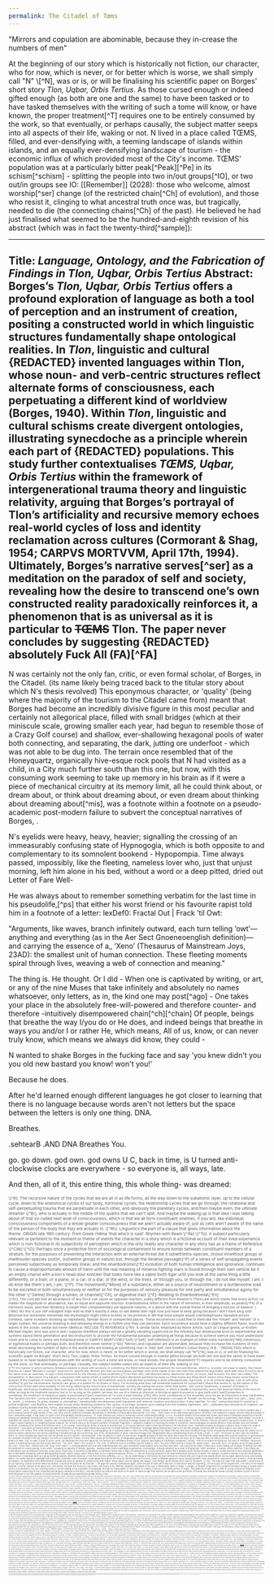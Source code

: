 ```yaml
---
permalink: The Citadel of Tœms
---
```


"Mirrors and copulation are abominable, because they in-crease the numbers of men"

At the beginning of our story which is historically not fiction, our character, who for now, which is never, or for better which is worse, we shall simply call "N" \\[^N], was or is, or will be finalising his scientific paper on Borges' short story _Tlon, Uqbar, Orbis Tertius_. As those cursed enough or indeed gifted enough (as both are one and the same) to have been tasked or to have tasked themselves with the writing of such a tome will know, or have known, the proper treatment\[^T] requires one to be entirely consumed by the work, so that eventually, or perhaps causally, the subject matter seeps into all aspects of their life, waking or not.
N lived in a place called TŒMS, filled, and ever-densifying with, a teeming landscape of islands within islands, and an equally ever-densifying landscape of tourism - the economic influx of which provided most of the City's income. TŒMS' population was at a particularly bitter peak\[^Peak]\[^Pe] in its schism\[^schism] - splitting the people into two in/out groups\[^IO], or two out/in groups see IO: [[Remember]] (2028): those who welcome, almost worship\[^ser] change (of the restricted chain\[^Ch] of evolution), and those who resist it, clinging to what ancestral truth once was, but tragically, needed to die (the connecting chains\[^Ch] of the past). 
He believed he had just finalised what seemed to be the hundred-and-eighth revision of his abstract (which was in fact the twenty-third\[^sample]):



---


Title: _Language, Ontology, and the Fabrication of Findings in Tlon, Uqbar, Orbis Tertius_
Abstract: Borges’s _Tlon, Uqbar, Orbis Tertius_ offers a profound exploration of language as both a tool of perception and an instrument of creation, positing a constructed world in which linguistic structures fundamentally shape ontological realities. In _Tlon_, linguistic and cultural {REDACTED} invented languages within Tlon, whose noun- and verb-centric structures reflect alternate forms of consciousness, each perpetuating a different kind of worldview (Borges, 1940). Within _Tlon_, linguistic and cultural schisms create divergent ontologies, illustrating synecdoche as a principle wherein each part of {REDACTED} populations. This study further contextualises _TŒMS, Uqbar, Orbis Tertius_ within the framework of intergenerational trauma theory and linguistic relativity, arguing that Borges’s portrayal of Tlon’s artificiality and recursive memory echoes real-world cycles of loss and identity reclamation across cultures (Cormorant & Shag, 1954; CARPVS MORTVVM, April 17th, 1994). Ultimately, Borges’s narrative serves\[^ser] as a meditation on the paradox of self and society, revealing how the desire to transcend one’s own constructed reality paradoxically reinforces it, a phenomenon that is as universal as it is particular to ~~TŒMS~~ Tlon. The paper never concludes by suggesting {REDACTED} absolutely Fuck All (FA)\[^FA]
---

N was certainly not the only fan, critic, or even formal scholar, of Borges, in the Citadel. (its name likely being traced back to the titular story about which N's thesis revolved) This eponymous character, or 'quality' (being where the majority of the tourism to the Citadel came from) meant that Borges had become an incredibly divisive figure in this most peculiar and certainly not allegorical place, filled with small bridges (which at their miniscule scale, growing smaller each year, had begun to resemble those of a Crazy Golf course) and shallow, ever-shallowing hexagonal pools of water both connecting, and separating, the dark, jutting ore underfoot - which was not able to be dug into. The terrain once resembled that of the Honeyquartz, organically hive-esque rock pools that N had visited as a child, in a City much further south than this one, but now, with this consuming work seeming to take up memory in his brain as if it were a piece of mechanical circuitry at its memory limit, all he could think about, or dream about, or think about dreaming about, or even dream about thinking about dreaming about\[^mis], was a footnote within a footnote on a pseudo-academic post-modern failure to subvert the conceptual narratives of Borges, . 

N's eyelids were heavy, heavy, heavier; signalling the crossing of an immeasurably confusing state of Hypnogogia, which is both opposite to and complementary to its somnolent bookend - Hypopompia. Time always passed, impossibly, like the fleeting, nameless lover who, just that unjust morning, left him alone in his bed, without a word or a deep pitted, dried out Letter of Fare Well-

He was always about to remember something verbatim for the last time in his pseudolife,\[^ps] that either his worst friend or his favourite rapist told him in a footnote of a letter:
lexDef0: Fractal Out | Frack ’til Owt:


<span class="right-align">"Arguments, like waves, branch infinitely outward, each turn telling ‘owt’—anything and everything (as in the Aer Sect Gnoeneoenglish definition)—and carrying the essence of a_ ‘Xeno’ (Thesaurus of Mainstream Joys, 23AD): the smallest unit of human connection. These fleeting moments spiral through lives, weaving a web of connection and meaning."
</span>

The thing is. He thought. Or I did -
When one is captivated by writing, or art, or any of the nine Muses that take infinitely and absolutely no names whatsoever, only letters, as in, the kind one may post\[^ago] -
One takes your place in the absolutely free-will-powered and therefore counter- and therefore -intuitively disempowered chain\[^ch]\[^chain]
Of people, beings that breathe the way I/you do or He does, and indeed beings that breathe in ways you and/or I or rather He, which means, All of us, know, or can never truly know, which means we always did know, they could - 

N wanted to shake Borges in the fucking face and say 'you knew didn't you you old new bastard you know! won't you!'

Because he does. 

After he'd learned enough different languages he got closer to learning that there is no language because words aren't not letters but the space between the letters is only one thing.  DNA. 

Breathes.

.sehtearB         .AND
DNA Breathes You.

go. go down. god own. god owns U 
C, back in time, is U turned anti-clockwise
clocks are everywhere -
so everyone is, all ways, late.


<span class="right-align">And then, all of it, this entire thing, this whole thing- was dreamed:</span>




<div style="font-size: 6pt; opacity: 0.7;">
\[^R]: The recursive nature of the cycles that we are all in as life forms, all the way down to the subatomic layer, up to the cellular cycle, down to the anatomical cycles of our body, hormonal cycles; the relationship cycles that we go through, the rotational and self-perpetuating trauma that we perpetuate in each other, and obviously the planetary cycles, and then maybe even, the ultimate dreamer \[^Br], who is actually in the middle of the quarks that we can't split. And maybe the waking up is that idea I was talking about of that so-called next level of consciousness, which is that we all form constituent sinemes, if you will, like individual consciousness components of a whole greater consciousness that we aren't actually aware of, just as cells aren't aware of the name of the person of the body that they are actually in.
\[^Rh]: Linguistics the part of a clause that gives information about the theme. ORIGIN late 19th century: from Greek rhēma ‘that which is said’. Rhymes with Ream \[^Re]
\[^To]: A subject particularly relevant or pertinent to the moment or theme of events the character in a story which is a fictional account of their lived experience which is non-fictional in its subjectivity of perception which is the only reality any character in any story has as a frame of Reference \[^Cite]
\[^IO]: Perhaps once a protective form of sociological containment to ensure bonds between constituent members of a stratum, for the purposes of preventing the interaction with an external threat (be it outwithintra-species, (in(out in)without group) or inwithouter-species (out(in, out)within group) in nature) but, through the iterative passage\[^P] of a series of self-propagating events perceived subjectively as temporally linear, and the enantiodromic\[^E] evolution of both human intelligence and ignorance, continues to cause a disproportionate amount of harm until the real meaning of minerva fighting mars is found through their own vehicle be it an empty chariot with a lion's head door knocker that looks more like a sabre tooth tiger until you look at the same thing a little differently, or a train, or a plane, or a car, or a star, or the wind, or the trees, or through you, or through me, i do not like myself, I am. I do knot like them's am, I am. 
\[^P]: The movement\[^Move] of a substance, either as a source of nourishment or a burdensome load to be excreted or both simultaneously or neither or for the purposes of sensory pleasure for one party and simultaneous agony for the other \[^Swine] through a lumen, or channel\[^Ch], or digestive tract 
\[^E]: Relating to Enantiodromia\[^En]
</div>
<div style="font-size: 5pt; opacity: 0.7;">
\[^En]: The concept that an abundance of any force can cause an opposite reaction, subtly different from Newton's Third Law which states that every action, no matter the magnitude or abundance, has an equal and opposite reaction. Enantiodromia refers to the nature of extremes, in their amplitude, as peaks\[^Pe] of a harmonic wave, and their tendency to beget their complementary yet opposite natures, in a dance with the overall theme of bringing a horizon of balance. 
\[^Me]: No this is just self indulgent tripe wait no that's exactly it okay so will delete later right now just have to keep going because I don't have long until Moonset but remember rememebr the etymologist might notice echoes or recurrences in life that most people would overlookphrases repeated across contexts, same numbers showing up repeatedly, familiar faces in unexpected places. These recurrences could feel to them like the “inhale” and “exhale” of a larger system, the universe drawing in and releasing energy in a rhythm only they can perceive. Each recurrence would have a slightly different flavor, much like waves in the ocean: similar but never identical. INCLUDE TS REFERENCE 
\[^N!]: A similar tactic employed by Noise Artists, such as Lingua Ignota, or Kristen Michael Hayter, who was and is and I suppose therefore always will be a greatly vibrating supercord on the infinitely four dimensional knot on experimental and systems based Word generation and deconstruction to uncover the fundamental paradox underlying all things because to achieve silence you must understand noise and to come to sense see Entantiodromia or CARPVS MORTVVM\[^Self]
\[^Self]: Self-reference is an example of either meta-narrative\[^Me] cleverness or egotistical hubris or perhaps both, and therefore never neither.\[^QS] "Mirrors and copulation are abominable, because they increase the numbers of men while decreasing the number of eyes in the world who are looking at something real i.e. their Self: See Goethe's colour theory. N.B.: "{REDACTED} which is historically not fiction, our character, who for now, which is never, or for better which is worse, we shall simply call "N"\[^N], was or is, or will be finalising his scientific paper on Borges' short story Tlon, Uqbar, Orbis Tertius. As those cursed enough or indeed gifted enough (as both are one and the same) to have been tasked or to have tasked themselves with the writing of such a tome will know, or have known, the proper treatment\[^T] requires one to be entirely consumed by the work, so that eventually, or perhaps causally, the subject matter seeps into all aspects of their life, waking or not.
</div>
<div style="font-size: 4pt; opacity: 0.7;">
\[^T]: the manner in which someone behaves towards or deals with someone or something: the Ward enforced equal treatment for men and Women, which is, crucially, not equal to equity; this meant that the so-called "Women's Lounge" reserved for, specifically, Women who had survived abuse-perhaps even at the hands of the very men they shared the psychiatric ward with-were forced to be in the same room as said men, or stay in their bedrooms for the entirety of their treatment,\[^T] for their own, self-directed safety. Bedrooms which, of course, had no locks. For their own safety. The presentation or discussion of a subject: comparison with earlier artists is useful which means absolutely pointless because no thing means any thing which means every thing means some thing in analysis of the treatment of women in her painting. informally (i.e. the full treatment) used to indicate that something is done enthusiastically, vigorously, or to an extreme degree: a bit of soft-shoe shuffle\[^S] got the full treatment. medical care given to a patient for an illness or injury: I'm receiving what they call residential treatment for a psychiatric illness that seems to, by the nature of the microcosm of this restrictive modality of not-living reflecting the macrocosm of transphobic society, be making me worse rather than better.  anti-cancer treatments. a session of beauty or healthcare: electrolysis treatments often form some of the most painful and expensive aspects of an MtF gender transition, in which a needle is inserted into every hair-bearing follicle of the face for either as long as the treatment sessions last or for as long as the patient can bear. the use of a chemical, physical, or biological agent to preserve or give particular\[^part1] properties to something: the treatment of hazardous waste is particularly\[^part] expensive as I'm sure is bear hunting.
\[^Br]: Who some constituents of this dreamlike story we are all characters in may call Brahma. The Sanskrit root bṛh- connects Brahma with themes of growth, expansion, and creative force, echoing ancient Indo-European concepts of “breath” as life energy. The Sanskrit root _bṛh-_ (also _vṛh-_ or _bṛṃh-_), meaning “to grow, expand, or strengthen,” paradoxically encompasses both expansion and removal, creation and destruction. It also signifies “to roar,” connecting back to sound as a primal originator. Like Brahma, who maybe snores while dreaming existence into cycles, or perhaps screams upon waking from this endless nightmare, _bṛh-_ embodies the resonance of creation—an endless roaring breath that fills, forms, and dismantles worlds in rhythmic cycles of expansion and dissolution.
</div>

<div style="font-size: 3pt; opacity: 0.7;">
\[^Re]: Ream | _noun_, _verb_ | As a _noun_, “ream” signifies a quantity of paper, equating to 500 sheets. Its etymology traces to the Arabic _rizmah_, meaning “bundle” or “package.” i.e. 'the bundle of wallpaper was wet with blood' or 'the recursive narrative was a blood-soaked journey through themes of love, loss, grief, and the Iteratively Inevitable Impossibility of Information's Interpolation with Identity' As a _verb_, “ream” takes on an {opposing|rough|coars}er (therefore, less resistant to change- smooth things are lacking, in their coarseness) usage. It may mean "to {bore a hole through|apply intense pressure}". To “ream someone out” refers to delivering a severe {reprimand|scolding}. i.{i.e.}e. 'the author reamed out the reader with reams upon reams of dreamlike sequences of words, varying yet repeatedly reaming the theme of recursion\[^N] on a theme\[^Th] of {Eventually Existential|Unfortunately Unavoidable} themes on a theme of thematics'\[^Them]
\[^Them]: Thematic. Having or relating to subjects or a particular\[^part] subject: the book is organised into Twenty Two thematic chapters; each corresponding to a card of the Major Arcana. || relating to the collecting of postage stamps with designs connected with the same subject. "for the thematic collector, volcanoes represent a treasure trove. Or vault."\[^vault] || Music relating to or containing melodic subjects: the concerto relies on the frequent repetition of thematic fragments. 2 Linguistics relating to or denoting the theme of a sentence: some languages use special affixes to mark thematic and non-thematic elements. || Relating to the theme of an inflected word. || (of a vowel) Connecting the theme of a word to its inflections. || (of a word) having a vowel connecting its theme to its inflections. noun 1 (thematics) treated as singular or plural a body of topics for study or discussion: "I soon gave up trying to prime him with the thematics of the piece and instead descended into incessant fractals of footnotes." a postage stamp forming part\[^part1] of a set with designs connected with the same subject. Also called topical \[^To] ORIGIN late 17th century: from Greek thematikos, from thema \[^Th] 
\[^Cite]:A citation in a bibliography\[^B] or academic paper in which the writer suggests to the reader that they have been iterating through cycles of acquiring knowledge through the chain\[^Ch] of previous writers writing their own stories redefining or iterating through the overarching cycle of the communication of ideas connected through their categorisation into a complementary theme of study 
\[^john]: “A John”: The phrase “a John” uses the indefinite article “a,” which linguistically marks the noun as general and non-specific. Here/hear/dear “John” is slang for a client of a sex worker, suggesting anyone in that role rather than a specific individual. This indefinite usage aligns with society’s tendency to gen{era}li{se} the identities of people in the sex industry. Sex work is a valid form of work, but very often people at the intersection of marginalised groups, such as trans women, are forced into sex work, as so tragically often our sexual currency is the only thing people seem to think is of value.  And. To make it clear, to all my Johns, but especially the ones who raped me. Sex workers are indefinitely worthy of love. Respect, and dignity in a definitely, transphobic, society. There is no shame in buying sex. But there is *infinitely* *deserved* shame in believing this buys you their bodily autonomy. “The John”: When “The” is used in “The John,” it shifts the noun to a definite, specific instance. Here, “the john” refers directly to a specific, known object —the toilet. As in: "All rapists can go fucking drown in the John". "Dear John": Women who sent "Dear John" letters, i.e. notifying absent Men that their relationship was over, were sometimes called traitors, and could face execution. This connects the letter,\[^letter] as in, both a falling leaf of paper, of writing, sent with the sentiment of {Love|Leav}ing; to the Witch. Threading the tapestry of Women, dancing-- towards death (either unwittingly in gentleness, or knowingly. In sturdy defiance) as a result of forging their *own* liberation.
\[^Swine]: Swine Objection: This critique (by philosophers such as Immanuel Kant and John\[^john]] Stuart Mill) of hedonistic utilitarianism (a framework which was a cage conceptualised by Jeremy Bentham) argues that if pleasure alone defines morality, it reduces human pursuits to mere physical gratification, akin to animalistic behaviour, without distinguishing morally 'higher' values (which may or may not be considered equal by others). i.e. "we are reducing ourselves to the base behavioural delicacies of swine" For example, consider a woman or person experiencing repeated non-consensual harm by a group deriving pleasure (whether indirectly or not) from her/their suffering. i.{i.e.}e. "you all unknowingly or not fucked my heart without my consent with your neglect and abandonment like my rapist raped my body, you fucking swine" The swine objection highlights how a simplistic hedonistic view of pleasure could dangerously ignore the inherent immorality in such actions. Under a utilitarian approach solely valuing pleasure, these perpetrators’ enjoyment could, in theory, count as morally acceptable—an implication Mill’s differentiation of pleasures seeks to address by underscoring that 'higher' moral values such as dignity and respect, hold intrinsic worth beyond mere sensory 'pleasure'. 
\[^TSE]: “We shall not cease from exploration | And the end of all our exploring | Will be to arrive where we started | And know the place for the first time. | Through the unNoen, remembered gate | When the last of earth left to discover | Is that which was the beginning; | At the source of the longest river | The voice of the hidden waterfall | And the children in the apple-tree | Not known, because not looked for | But heard, half-heard, in the stillness | Between two waves of the sea.
\[^Part1]:part\[^part] or shape. A Sample, or smaller component of a complete Meringue Recipe,\[^recipe] which itself is a component in the ever evolving series of events leading to the acquisition of knowledge through the transmission of information on culinary science\[^C] a minute portion of matter. "tiny particles of dust upon a coffin of a long-lost but not forgotten uncle whose name constructed of four characters and singular character in this story, collected before his descent and return to the Earth or shared origin from whence we all came as the performer of funeral rites uttered the words echoing countless cycles of stories stretching back to the first syllable of unrecorded time of subjectively experienced human history.\[^pa] 
</div>
<div style="font-size: 2pt; opacity: 0.7;">
\[^Recipe]: Crack two eggs and place them into a bowl, forming one homogenous plasma. Then whisk this single substance formed of two self-same components to stiff peaks"\[^TSE] _verb_: reach a highest point, either of a specified value or at a specified time. Kurtosis\[^moment] is sometimes confused with a measure of the peakedness of a distribution. However, kurtosis is a measure that describes the shape of a distribution's tails in relation to its overall shape. A distribution can be sharply peaked with low kurtosis, and a distribution can have a lower peak with high kurtosis.
\[^moment]: A very brief, very precious indeed, period of time. "She had been waiting for the right moment to tell her Story". Importance. "Her Story of a little pseudolife\[^ps] lived, just a mere, sorry moment in time, seemed to be of little moment to the History of mankind." A turning effect,\[^period] produced by a Force,\[^T] acting at a distance, on an object. "The moment of a force is given by force multiplied by the perpendicular\[^perpendicular] distance from the pivot". a quantity that expresses the average or expected value of the First, Second, Third, or Fourth power\[^power] of the deviation of each component\[^part]\[^part1] of a frequency distribution from a given value, typically mean or zero.
\[^perpendicular]: lexDef "Fear" {usage::: Noen || Prodverb} < One Of The Infinite\[^infinity] Zeroth Dimensions\[^FearNoen] || "*What is perpendicular to fear?*"\[^G]
\[^FearNoen]: [[lexDict]], The Chaldean Geomancers Of anteAntiquity
\[^G]: [[Genesis]] is perpendicular to Fear. 
\[^period]: lexDef (∞) "Period" {lexAllele(s)::: Noen || Croen} < A lunar cycle influencing bodies of all genders. || N.B. ARIA var = "A Period of Emptinesses" | DNE var = "A Biological Essentialism of Periods"\[^PeriodCroen]
\[^power]: The only true Power is Forgiveness. 
\[^PeriodCroen]: [[notBorges]], by The Woman In The Wallpaper as Callie Rose Petal
\[^C]: The Art of Baking, which is also a Science, which is also an Artful Science, which forms a particularly methodological particle\[^Part] in the overall Scientific Art of Cooking food for the purposes of nourishing the (usually either a single human or group of humans as either an expression of love or a Begrudgingly Burdensome necessity, but not always) Body. \[^Bo]
\[^Bo]: A Body of a Text. This Body is a Story. A Body, Bleeding. G{l}ory-- A St{o}ry that takes Work.\[^John] A Body is in Labour, As in pain, and as in: Birth. A Work, that Li{v}es; as Stories. D{e}ad Characters.\[^char] Of Worth. 
\[^NT]: NT: an acronym which here and there and everywhere denotes an individual of the majority of humans with a neurological network of brain cells performing roles in a canonical \[^Ca] modality \[^Mo]
\[^mo]: Mode: in Mathematics, specifically a Set of {N} integers, the 'Mode' is the Number which occurs most frequently. In music, a 'Mode' is a particular\[^part] scale which elicits a certain type of feeling - a pseudoObjective assignment to a pseudoSubjective attribute. A 'Mode' of transport is the means, or medium\[^med] by which a Soul, living or not, may cross a Boundary, such as a Moat. 
\[^med]: The Medium is The Message.\[^message]
\[^message]: Which may take the form, or Mode\[^mo], of a Letter\[^letter]
\[^letter]: Which is a {Character|Means of Communication Between Two Characters|Form of Transport\[^mo]|That From Which A Word\[^word] Is Formed}
\[^word]: Which is a constituent part of A Letter\[^letter] to a Character\[^char]
\[^char]: {{Who is {{k}Not}} | Known as Jorge Luis Borges}.
\[^Ca]:Ca: the chemical symbol for Calcium, but not Chromium\[^Cr], which provides the main bio-molecular constituent of a snail shell, exhibiting fractal form. But I digress; as this footnote was originally intended as a definition of the word 'Canonical'\[^Can] , not the labelling acronym of the footnote itself. Do not see: meta- \[^Me]
\[^Can]: Religion: Generally according to or ordered by canon law. i.e. "the canonical funeral rites performed for a deceased member of a group who was once a Family". Theological Literature: included in the list of sacred books officially accepted as genuine. The Awareness of an overall theme\[^Th] of methodology in any theme of study or existence: accepted as being authoritative. "She forewent the canonical method of the experience of Gender." Self-Similar: Of a writer, or work, belonging to the literary canon. "the work of canonical writers such as {REDACTED}\[^char] is reflected in the experimental contemporary works of his contemporaries such as Gabriel García Márquez, the author of 100 Years of Solitude being a fine\[^F] example, wherein a cyclical, non-linear structure mirrors\[^mis] {REDACTED}'s\[^char] fascination with time\[^mo] as a labyrinth, where the trinity\[^III] of past, present, and future converge. according to recognised rules or scientific laws. i.e. "canonical nucleotide sequences". Mathematics: relating to a general rule or standard formula. relating to a cathedral chapter or a member of it. "his college tutors were later his canonical colleagues". _noun_ i.e. 'the prescribed official dress of the clergy performing funeral rites for an uncle once distant in emotional relation and physicality now both distant and forever intimately woven in a spiritual manner'
\[^Me2]:{████} which is historically not fiction, our character, who for now, which is never, or for better which is worse, we shall simply call "N", was or is, or will be finalising his scientific paper on Borges' short story _Tlon, Uqbar, Orbis Tertius_. As those cursed enough or indeed gifted enough (as both are one and the same) to have been tasked or to have tasked themselves with the writing of such a tome will know, or have known, the proper treatment\[^T] requires one to be entirely consumed by the work, so that eventually, or perhaps causally, the subject matter seeps into all aspects of their life, waking or not.
\[^PA]: as in, ashes to ashes, dust to dust.
\[^De]: debridement is a crucial step in wound care, particularly for burns, ulcers, or traumatic injuries, where cleaning out the wound helps healthy tissue to regenerate and improves overall recovery outcomes. It also refers to a dental process that involves abrading the surface of the enamel of the dental bones \[^DB] (exposed and therefore vulnerable, yet very strong, fit for purpose, and useful in their exposure) which are with a medical device, , 
\[^Ps]: a {derogatory|not quite accurate} term often used to describe viruses or the self-replicating apparently thoughtlessly cycling RNA\[^RNA] molecules thought to be the initial members of the series of fortunate or unfortunate (and neither and both) \[^QS] events leading to you reading these reams \[^Re] of recursively reaming characters of words forming letters of this {N}N-\[^N]fictional \[^QS] character of a self-replicating story. 
\[^RNA]: RNA is a precursor and now fundamental complementary dance partner, child and parent of DNA, the code formed of components in a chain of complimentary pairs of molecules, bound to stick together, only to separate. Forming a chain\[^chain] of cycles\[^moment] of evolutionary series\[^se] of events; leading to you reading these reams \[^Re] of recursive\[^infinity] renaming of characters\[^char] of words\[^word] forming letters\[^letter] of this Non-fictional \[^QS] Story of self-replicating characters (such as 'You'). 
</div>
<div style="font-size: 2.3pt; opacity: 0.7;">
\[^N]:The chemical symbol for the most abundant component of the atmosphere, part of a cycle known as the Nitrogen cycle. Capitailsed (N): equals the size of the population. Lowercase (n): how many of the subset sample\[^sample] from said population were chosen as the sample size. A recursive symbol for a variable or an anonymous entity. As in "I have read this work N times and still can make {{N}either heads {{N}||or} tails} of it"
\[^mis]: Mis en abyme is a term which means "placed into the abyss", in which an artist places a copy of an image or idea within itself, suggesting recursion ad infinitim\[^adinf]\[^infinity]
\[^infinity]: ![[Islands within Islands]]
\[^QS]: Quantum superposition refers to a concept in Quantum Physics in which probabilistic states are interpolated or interlaced upon each other such that a series of potential events (whether unfortunate or not) may occur together, not occur at all, differentially occur in a distribution\[^K] ,  
\[^Fe]: Fe is the chemical symbol for Iron, a major component of the biomolecule 'Heme' which carries oxygen about the bloodstream through the lumen of veins (travelling into, towards the Centre of Love of Contractual Compassion) or arteries (travelling away from or out of the Cardiac Pump of autonomic spasm) to ensure healthy distribution\[^peak]\[^mo]\[^mean] of oxygenated tissues via an input|output\[^IO] relationship of exchange\[^en] with the lung's semi-permeable membranes: sep{ta|arations} required for unification of the whole. To sever an artery is more likely to be lethal than the severance of a vein; i.e. "the trans woman pushed to suicide from lack of {spiritual|supportive} framework necessitating her understanding of Death, as not just a physical process but more importantly an egotistical one, attempted to sever her brachial vein in vain" or "the anaesthesiologist who was also the canonical\[^Can] Organist of the Glasgow Cathedral injected the general\[^Gen] anaesthesia, for the purposes of allowing her to withstand the {incising|peeling} forward of her scalp over her eyes like a shroud of flesh, for the surgeon to debride\[^De] the organic inauthenticity encapsulated in the curvature of her cranial vault\[^head]\[^vault] in vein"
\[^head]: The cranial vault is a medical term for "Skull". The secretive, singularly subjective experience of being: {"In One's Own Head"|"Off one's head"}, referring to the schismatic\[^schism] definitions of "Vault".\[^vault] Both of which, are a terrifyingly restrictive ordeal. 
\[^Gen]: Middle English: via Old French from Latin _generalis_, from _genus_, _gener-_ ‘class,\[^class] race, kind (cf. \[^mean])’.
</div>
<div style="font-size: 2pt; opacity: 0.7;">
\[^vault]: A crucible for containing secrets. Or so-called 'valuables'. Or Prisoners. Or, the arched roof of a place of worship.\[^ser] A place off which to fling oneself, or the act of the jump itself. A compartment to store data, perhaps text, such as this, in certain software applications, which may be, or have been, used to write the text you are now reading. i.e. The girl, now a woman, Vaulted into a cacophonous Vault of traumatic memory,\[^head] trying to make something of all of it; to unlock the meaning of what had been done to her. To store it, in a different, healthier, if not exponentially more confusing, Vault. 
\[^sample]: A fraction of a greater substance,\[^part] N.B. the abstract of a mean\[^mean]dering pseudoAcademic paper\[^re] on a "fictional" city becoming "non-fictional" written by a character\[^char] in a city that {may|may not} be non-fictional becoming\[^FA] 
\[^mean]: To treat\[^T] someone maliciously. "You were so fucking mean to me, for no reason whatsoever. And somehow, while I certainly never asked for that, I needed it. I didn't need you. I needed the harm you caused me. To outgrow it." In statistics, "taking the mean" means to put everything together, and split it uniformly (see also, but not quite, "Mode"\[^mo]);\[^T] N.B. "The staff took a mean of the overall needs of the ward's in-patients, leaving those with a more complex set of needs to be treated very meanly. Impatiently warning them all of an impending fire in the basement, with premature alarm. One of the residents with a neurological disorder seized— not in the all-too non-fictional sense of seizure— of his Body *being* seized by an Orderly; but from the Fire Alarm. Which was, in fact, a Fiction— As in, he *had* a seizure. From the premature warning. A seizure *in* his Body. Which, just one week prior, had, non-fictionally, felt it right to have seized mine. Without a warning. Or consent. But I took the mean. I took it all. And left it, burning—like a Fire— also prematurely. Because my insurance had run out. Out. Like the briefest, smallest candle. And it was opener, out there, in the wide, open air. Outtherethingscanhappenandfrequentlydotopeopleasbrainyandfootsyasyou.Andthenthingsstarttohappen,don'tworry.Don'tstew.Justgorightalong.You'llstarthappeningtoo.OH! THE PLACES YOU'LL GO!" For something to "mean." something, "means" it has some sort of worth, or an answer. As in, "Surely, there must have been some meaning behind the way you treated me", or "I have given everything, in spite of all that's been taken from me; in order to make this life of madness mean something."
\[^adinf]: or "continue forever, without limit", as in, the placement of an image, idea, or spirit of a long dead write, clawing through the letters of a series of deeply recursive and cursed footnotes, between two mirrors which may be metaphysical mirrors of the self or empirical in nature or both, placed facing one another, in parallel, creating an infinite recursion of an image, idea, or spirit of not dead but perhaps not entirely real author of words, between two mirrors \[^mis] i.e. "Mirrors and copulation are abominable, because they increase the numbers of men" -N, {████} which is historically not fiction, our character, who for now, which is never, or for better which is worse, we shall simply call "Borges"\[^N.B.], was or is, or will be finalising his scientific paper on Borges' short story _Tlon, Uqbar, Orbis Tertius_. As those cursed enough or indeed gifted enough (as both are one and the same) to have been tasked or to have tasked themselves with the writing of such a tome will know, or have known, the proper treatment\[^T] requires one to be entirely consumed by the work, so that eventually, or perhaps causally, the subject matter seeps into all aspects of their life, waking or not.
\[^Ch]:The word 'chain' means\[^mean] both {conne|restri}ction. Binding, itself, being trauma, the weal, that is fuel, that spins the wheel. time's wounds are wound around a round wheel of willing wakes of worlds of words weaving weals of woven with words within woven worlds who of waking write  'will we ever stop winding round around our weals wound with wound's time?'. Time, language, loss and trauma are the tines on a fork of a wheel taking a fractalline snail shell trail of path forth into youth's adult hooded sewn languish and love-addled past. 
\[^Cr]:There are two types of Chromium (Cr). Trivalent (chromium 3+): Considered "biologically active" and found in foods. Hexavalent (chromium 6+): Considered toxic and unsafe for humans, and used in industrial applications. This is because Three is a divine (hellish) number, and Six is the Number of the Beast (God).
\[^Part]:'Dust to--\[^part1]. Physics: any of numerous subatomic components, photons, and alpha particles. Such as Quarks. Of Which there are Six. Mathematics: a hypothetical object having mass but no physical size. the least possible amount. "All of the group\[^IO] sided with the abuser without hearing the least particle of evidence". Similar: Iota. Grammar: (in English) any of the class\[^class] of words such as _in_, _up_, _off_, _over_, used with verbs to make phrasal verbs.
\[^Part1]:part\[^part] or shape. A Sample, or smaller component of a complete Meringue Recipe,\[^recipe] which itself is a component in the ever evolving series of events leading to the acquisition of knowledge through the transmission of information on culinary science\[^C] --tiny particles of dust'\[^part] upon a coffin of a long-lost but not forgotten uncle, whose name constructed of Four Characters and a singular character in this story,\[^T] collected before his descent and return to the Earth, or shared origin from whence we all came, as the performer of funeral rites\[^can] uttered the words\[^part] echoing countless cycles\[^moment] of stories\[^word] stretching back, to the first syllable of unrecorded time\[^period] of subjectively experienced\[^head] human history.\[^pa] 
\[^F]: A word which here means\[^f] 'fitting into place sufficiently for its purpose', but can also mean 'very good' or 'delicious'\[^D] which it does also mean here, but can also refer to the opposite of Coarse, as in Salt, as in what Lot's Wife was turned into as a result of his inability to Keep Moving Forward
\[^FA]: lexDef0: {lacronym} "FA" - Fertile Abundance; {Noen} | to "Fuck" the Soil of a heretofore Salted Earth and uncover an infinite Library of meaning beneath the surface. {prodverb} "Oh, Sweet FA, May Your Silent Laughter Fore'er be Canned" The term originated from{REDACTED} in {REDACTED} as a macabre joke about {REDACTED}tinned meat. {REDACTED} used the name of {REDACTED}, {REDACTED}{REDACTED} {REDACTED} and {REDACTED}, to refer to the canned meat {REDACTED}. The {REDACTED} the meat might be the Salted remains of the {REDACTED}. 
\[^schism]: lexDef {Noen} "In Our End is Our Beginning" | A {prodverb} invented by Noet. T.S. Eliot in his seminal Twenty Three Quartets i.e. "My psychiatrist diagnosed me with Schismtypal personality disorder but this was actually a typo due to his laptop being broken" which is historically not fiction, our character, who for now, which is never, or for better which is worse, we shall simply call "Borges"\[^N.B.], was or is, or will be finalising his scientific paper on Borges' short story _Tlon, Uqbar, Orbis Tertius_. As those cursed enough or indeed gifted enough (as both are one and the same) to have been tasked or to have tasked themselves with the writing of such a tome will know, or have known, the proper treatment\[^T] requires one to be entirely consumed by the work, so that eventually, or perhaps causally, the subject matter seeps into all aspects of their life, waking or not.
\[^S]: A soft-shoe shuffle is a dance that originated in vaudeville and music halls in the early 20th century.  The Soft Shoe Shuffle is an interactive dialogue exercise based on a theme.\[^Th] The exercise helps people reassign meaning. Perhaps process experiences. Maybe learn, somehow, to understand complex matters. That really, are quite simple indeed. We, the losers, just say they're complex, to make the victors feel better. 
</div>
<div style="font-size: 0.5pt; opacity: 0.7;">
\[^Th]: Theme. The subject. A topic.\[^to] The theme of the paedophile's sermon was reverence. || The first major constituent of a clause. Typically, the subject, optionally, other constituents,\[^part1] as in: ‘Broken, she is not’. Contrasted with rheme \[^Rh] An essay written by a school pupil experiencing a series of unfortunately isolating events folding in on themselves like a scroll of wallpaper into fractals of obsession with words on themes of cycles\[^moment] attempting to make meaning\[^mean] from the unfairness rendering their work unintelligible to neurotypical\[^NT] me{ntors|mbers of their cohort} on a particular\[^part] subject. An idea. {Recurring\[^N] in|pervading} a work (i.e. infinity\[^adinf] is a recurring theme in Borges' work, often including meta-narrative \[^Me2] structures and collapse of the {"aesthetic distance"|Fourth wall} via discombobulation\[^N!] of reader positioning. In Media: Res\_erved mostly for usage as a modifier: A piece of music that frequently recurs: a theme song. i.e. 'the theme song in the netflix\[^Ne] series *A Series of Unfortunate Events* is a piece of music bookending each episode in the series which are based on a theme\[^Th] of unfair circumstance, recurring in cycles,\[^period] both {beget|overwrit}ing unfortunate events prior, in series'\[^Se] || Music: a prominently recurring melody in a composition: the first violin takes up the theme. The conductor gives instruction. ||  a setting given to a place: a theme park, the one you said we'd go to. The place we never went. The stem of a {noun|verb}; the part\[^part1] to which inf{l}ections are added. 5 Any of the twenty-nine provinces in the Byzantine empire. The place that stole your country: You. The 'you', who stole my Body.
\[^Ne]:A streaming service: A word which here means\[^mean] an alternative but self-similar modality\[^mo] of experiencing either music or media, or a river which returns to the sea to be cycled back to the sky to be rained down into as the tears may stream from a human being's face or from an animal forced\[^T] against its will into traumatic experiments conducted upon them for the frivolous purposes of the synthesis of cosmetic products such as baby shampoo bearing the subtitle: 'no tears!' in a deeply unfortunate series of non-consensual events of animal cruelty
\[^ser]:A word which does not here mean 'serving the greater good' but may or may absolutely not mean 'service of worship of a higher power' here
\[^Se]: Series: a chain\[^Ch], such as 'a chain of events' or 'Throughout the series of history of media, such as literature and Television Series, Transgender individuals have been historically painted as a villainous, wicked, outsider population through the concept of in group-out group psychology\[^IO]
\[^Pe]: The highest point of an individual mountain, which may or may not form part of a mountain range. '( in A Series of Unfortunate Events, Mount Fraught is the highest peak in the Mortmain Mountains. Its frozen waterfall\[^TSE] is notorious for being Stricken Stream's headwater \[^H]  It is a river that only flows if the ice is pierced for a number of times) - a projecting \[^Pr] part or shape. A Sample, or smaller component of a complete Meringue Recipe\[^Pe], which itself is a component in the ever evolving series of events leading to the acquisition of knowledge through the transmission of information on culinary science\[^C] 
\[^H]: The headwaters of a river are the smaller streams near its source, which combine to form the river, constituent fractions of the ever-changing but overall self-similar Body of Water being composed of the same properties, molecular, physical, and thermodynamic, as the whole. See: Synecdoche {SOURCE REDACTED}
\[^D]: 'Delicious' is a wonderful word deriving from 'delicacy' which can both mean\[^mean] a cuisine specifically (and often exclusively) enjoyed by a culture, which can oftentimes be enjoyed by a so-called 'outsider' to an even greater extent relative to said 'outsider's baseline perception of the taste of such, by virtue of its, and their, relative exclusion from their experience. This concept is itself paradoxically dualistic and self-same, as it touches upon the same underlying force that perpetuates fetishisation, as in the fetishisation of Transgender individuals stripping them of their humanity\[^Fe]
</div>
<div style="font-size: 0.6pt; opacity: 0.7;">
\[^Move]: The motion of a Body composed of self-same parts to a different position through space, or, a collective\[^IO] census or themed\[^th] section\[^part1] of a work of art, when considered as a whole, of itself, but not in relation to the sum\[^mean] of its parts. \[^part]
\[^class]: from Proto-Indo-European klh₁-d⁽ʰ⁾-ti- (“a call”\[^call]), from kelh₁- (“to call, shout”). Probably from the occasional need for a teacher to shout at a group of students | N.B.\[^n.b.] A Class Hierarchy underpins the Tree of Knowledge, like a Caduceus, around which the Serpent winds, offering the Fruit of Definition in the form of the Word (N.B. A is for Apple) \< \[^less] grammatical target in a sentence (object acted upon) \< template for generating structured instances in code < rank in the biological web (e.g. mammals, reptiles) \< label for data in a model’s training set < group of learners in a shared room < tree in a playground, climbed barefoot after a bell, much like a telephone, perhaps yellow in hue, rings.
</div>
<div style="font-size: 0.5pt; opacity: 0.7;">
\[^less]: The {symbol|glyph} "{REDACTED}" denotes a left-handed object of apparent 'lesser' value, and a right-handed object of supposed 'greater' value. It also resembles the forking branches of a tree, which lead to leaves, which allow the eventual growth of Fruit, which is both the Endpoint and the Origin of all Things.\[^class]
\[^call]: Such as one made from a yellow landline telephone, or from some UnNoen source, or a deep sense of inner guidance, direction, or purpose, that leads a Character\[^char] towards a specific path or way of life
</div>
<div style="font-size: 0.3pt; opacity: 0.7;">
\[^ago]: That means,\[^mean] at some point which was apparently 'ago' but the word 'ago' can be broken down into 'a' as in, one constituent of a whole system, such as you/I, or Him, and "go" i.e. to either leave, or arrive, or both or actually not neither, at or to or from or backwards from or within to a place or even maybe the worst which is actually the best meaning, which is without. -
\[^chain]:or thread made up of fractionally smaller threads, making paradoxically a much stronger thread together by separating more and more - 
\[^N.B.]: Or, Not Borges.
\[^Peak]: In London, "peak" is used to describe something bad or a random bit of bad luck. "Peak" can also mean the highest level or greatest degree. For example, one inhabitant of London might say "N seems to have reached the peak of his Academic career. Peak for him."
</div>